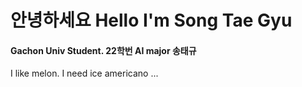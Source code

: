 # 안녕하세요 Hello I'm Song Tae Gyu
#### Gachon Univ Student. 22학번 AI major 송태규

I like melon.
I need ice americano ...


<!--
**bokjeongman/bokjeongman** is a ✨ _special_ ✨ repository because its `README.md` (this file) appears on your GitHub profile.

Here are some ideas to get you started:

- 🔭 I’m currently working on ...
- 🌱 I’m currently learning ...
- 👯 I’m looking to collaborate on ...
- 🤔 I’m looking for help with ...
- 💬 Ask me about ...
- 📫 How to reach me: ...
- 😄 Pronouns: ...
- ⚡ Fun fact: ...
-->
